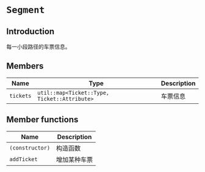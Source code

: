 # `Segment`

## Introduction

每一小段路径的车票信息。

## Members

Name|Type|Description
--|--|--
`tickets`|`util::map<Ticket::Type, Ticket::Attribute>`|车票信息

## Member functions

Name|Description
--|--
`(constructor)`|构造函数
`addTicket`|增加某种车票

